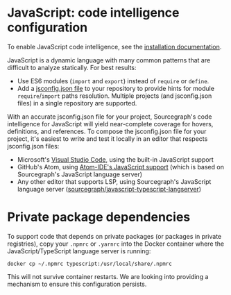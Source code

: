# JavaScript: code intelligence configuration

To enable JavaScript code intelligence, see the [installation documentation](/extensions/language_servers/install/index.md).

JavaScript is a dynamic language with many common patterns that are difficult to analyze statically. For best results:

- Use ES6 modules (`import` and `export`) instead of `require` or `define`.
- Add a [jsconfig.json file](https://code.visualstudio.com/docs/languages/jsconfig) to your repository to provide hints for module `require`/`import` paths resolution. Multiple projects (and jsconfig.json files) in a single repository are supported.

With an accurate jsconfig.json file for your project, Sourcegraph's code intelligence for JavaScript will yield near-complete coverage for hovers, definitions, and references. To compose the jsconfig.json file for your project, it's easiest to write and test it locally in an editor that respects jsconfig.json files:

- Microsoft's [Visual Studio Code](https://code.visualstudio.com/), using the built-in JavaScript support
- GitHub's Atom, using [Atom-IDE's JavaScript support](https://github.com/atom/ide-typescript/) (which is based on Sourcegraph's JavaScript language server)
- Any other editor that supports LSP, using Sourcegraph's JavaScript language server ([sourcegraph/javascript-typescript-langserver](https://github.com/sourcegraph/javascript-typescript-langserver))

# Private package dependencies

To support code that depends on private packages (or packages in private registries), copy your `.npmrc` or `.yarnrc` into the Docker container where the JavaScript/TypeScript language server is running:

```
docker cp ~/.npmrc typescript:/usr/local/share/.npmrc
```

This will not survive container restarts. We are looking into providing a mechanism to ensure this configuration persists.
